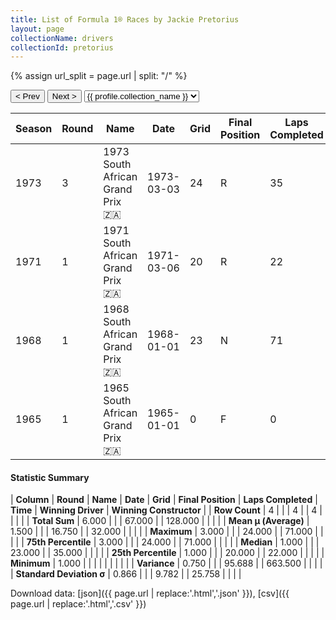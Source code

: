 ```yaml
---
title: List of Formula 1® Races by Jackie Pretorius
layout: page
collectionName: drivers
collectionId: pretorius
---
```


{% assign url_split = page.url | split: "/" %}
<div id="collection-navigation">
<button onclick="selector.options[selector.selectedIndex-1].value && (window.location = selector.options[selector.selectedIndex-1].value);">&lt; Prev</button>
<button onclick="selector.options[selector.selectedIndex+1].value && (window.location = selector.options[selector.selectedIndex+1].value);">Next &gt;</button>
<select id="selector" onchange="this.options[this.selectedIndex].value && (window.location = this.options[this.selectedIndex].value);">
  {% for collectionId in site.data[page.collectionName].refs %}
    {% if collectionId == page.collectionId %}
      {% assign selected = "selected" %}
    {% else %}
      {% assign selected = "" %}
    {% endif %}
    {% assign profile = site.data[page.collectionName][collectionId].profile %}
    <option value="/f1/{{ page.collectionName }}/{{ collectionId }}/{{ url_split[4] }}" {{ selected }}>{{ profile.collection_name }}</option>
  {% endfor %}
</select>
</div>

| Season | Round | Name | Date | Grid | Final Position | Laps Completed | Time | Winning Driver | Winning Constructor |
|--|--|--|--|--|--|--|--|--|--|
| 1973 | 3 | 1973 South African Grand Prix 🇿🇦 | 1973-03-03 | 24 | R | 35 |   | Jackie Stewart 🇬🇧 | Tyrrell 🇬🇧 |
| 1971 | 1 | 1971 South African Grand Prix 🇿🇦 | 1971-03-06 | 20 | R | 22 |   | Mario Andretti 🇺🇸 | Ferrari 🇮🇹 |
| 1968 | 1 | 1968 South African Grand Prix 🇿🇦 | 1968-01-01 | 23 | N | 71 |   | Jim Clark 🇬🇧 | Lotus-Ford 🇬🇧 |
| 1965 | 1 | 1965 South African Grand Prix 🇿🇦 | 1965-01-01 | 0 | F | 0 |   | Jim Clark 🇬🇧 | Lotus-Climax 🇬🇧 |

#### Statistic Summary

| **Column** | **Round** | **Name** | **Date** | **Grid** | **Final Position** | **Laps Completed** | **Time** | **Winning Driver** | **Winning Constructor** |
| **Row Count** | 4 |  |  | 4 |  | 4 |  |  |  |
| **Total Sum** | 6.000 |  |  | 67.000 |  | 128.000 |  |  |  |
| **Mean μ (Average)** | 1.500 |  |  | 16.750 |  | 32.000 |  |  |  |
| **Maximum** | 3.000 |  |  | 24.000 |  | 71.000 |  |  |  |
| **75th Percentile** | 3.000 |  |  | 24.000 |  | 71.000 |  |  |  |
| **Median** | 1.000 |  |  | 23.000 |  | 35.000 |  |  |  |
| **25th Percentile** | 1.000 |  |  | 20.000 |  | 22.000 |  |  |  |
| **Minimum** | 1.000 |  |  |  |  |  |  |  |  |
| **Variance** | 0.750 |  |  | 95.688 |  | 663.500 |  |  |  |
| **Standard Deviation σ** | 0.866 |  |  | 9.782 |  | 25.758 |  |  |  |

Download data: [json]({{ page.url | replace:'.html','.json' }}), [csv]({{ page.url | replace:'.html','.csv' }})
